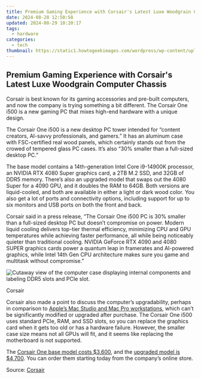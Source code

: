 ```yaml
---
title: Premium Gaming Experience with Corsair's Latest Luxe Woodgrain Computer Chassis
date: 2024-08-28 12:50:58
updated: 2024-08-29 10:20:17
tags:
  - hardware
categories:
  - tech
thumbnail: https://static1.howtogeekimages.com/wordpress/wp-content/uploads/2024/05/corsair.jpg
---
```


## Premium Gaming Experience with Corsair's Latest Luxe Woodgrain Computer Chassis

Corsair is best known for its gaming accessories and pre-built computers, and now the company is trying something a bit different. The Corsair One i500 is a new gaming PC that mixes high-end hardware with a unique design.

 The Corsair One i500 is a new desktop PC tower intended for “content creators, AI-savvy professionals, and gamers.” It has an aluminum case with FSC-certified real wood panels, which certainly stands out from the crowed of tempered glass PC cases. It’s also “30% smaller than a full-sized desktop PC.”

 The base model contains a 14th-generation Intel Core i9-14900K processor, an NVIDIA RTX 4080 Super graphics card, a 2TB M.2 SSD, and 32GB of DDR5 memory. There’s also an upgraded model that swaps out the 4080 Super for a 4090 GPU, and it doubles the RAM to 64GB. Both versions are liquid-cooled, and both are available in either a light or dark wood color. You also get a lot of ports and connectivity options, including support for up to six monitors and USB ports on both the front and back.

 Corsair said in a press release, “The Corsair One i500 PC is 30% smaller than a full-sized desktop PC but doesn’t compromise on power. Modern liquid cooling delivers top-tier thermal efficiency, minimizing CPU and GPU temperatures while achieving faster performance, all while being noticeably quieter than traditional cooling. NVIDIA GeForce RTX 4090 and 4080 SUPER graphics cards power a quantum leap in framerates and AI-powered graphics, while Intel 14th Gen CPU architecture makes sure you game and multitask without compromise.”

![Cutaway view of the computer case displaying internal components and labeling DDR5 slots and PCIe slot.](https://static1.howtogeekimages.com/wordpress/wp-content/uploads/2024/05/corsair2.jpg) 

Corsair

 Corsair also made a point to discuss the computer’s upgradability, perhaps in comparison to [Apple’s Mac Studio and Mac Pro workstations](https://pokemon-go-android.techidaily.com/in-2024-all-you-need-to-know-about-mega-greninja-for-poco-m6-pro-4g-drfone-by-drfone-virtual-android/), which can’t be significantly modified or upgraded after purchase. The Corsair One i500 uses standard PCIe, RAM, and SSD slots, so you can replace the graphics card when it gets too old or has a hardware failure. However, the smaller case size means not all GPUs will fit, and it seems like replacing the motherboard is not supported.

 The [Corsair One base model costs $3,600](https://www.corsair.com/us/en/p/gaming-computers/cs-9020038-na/corsair-one-i500-pc-wood-dark-liquid-cooled-intel-core-i9-14900k-and-nvidia-rtx-4080-super-2tb-m-2-ssd-32gb-ddr5-win11-home-cs-9020038-na), and the [upgraded model is $4,700](https://www.corsair.com/us/en/p/gaming-computers/cs-9020036-na/corsair-one-i500-pc-wood-dark-liquid-cooled-intel-core-i9-14900k-and-nvidia-rtx-4090-2tb-m-2-ssd-64gb-ddr5-win11-pro-cs-9020036-na). You can order them starting today from the company’s online store.

 Source: [Corsair](https://www.businesswire.com/news/home/20240506359656/en/Compact-Without-Compromise-CORSAIR-Unveils-the-CORSAIR-ONE-i500-PC/)

<ins class="adsbygoogle"
     style="display:block"
     data-ad-format="autorelaxed"
     data-ad-client="ca-pub-7571918770474297"
     data-ad-slot="1223367746"></ins>



<ins class="adsbygoogle"
     style="display:block"
     data-ad-client="ca-pub-7571918770474297"
     data-ad-slot="8358498916"
     data-ad-format="auto"
     data-full-width-responsive="true"></ins>
